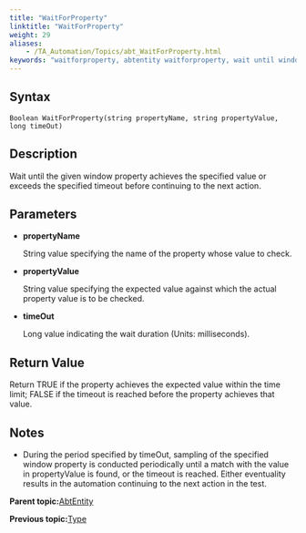 ```yaml
--- 
title: "WaitForProperty"
linktitle: "WaitForProperty"
weight: 29
aliases: 
    - /TA_Automation/Topics/abt_WaitForProperty.html
keywords: "waitforproperty, abtentity waitforproperty, wait until window property reaches expected value, wait until window property exceed timeout"
---
```


## Syntax

`Boolean WaitForProperty(string propertyName, string propertyValue, long timeOut)`

## Description

Wait until the given window property achieves the specified value or exceeds the specified timeout before continuing to the next action.

## Parameters

-   **propertyName**

    String value specifying the name of the property whose value to check.

-   **propertyValue**

    String value specifying the expected value against which the actual property value is to be checked.

-   **timeOut**

    Long value indicating the wait duration \(Units: milliseconds\).


## Return Value

Return TRUE if the property achieves the expected value within the time limit; FALSE if the timeout is reached before the property achieves that value.

## Notes

-   During the period specified by timeOut, sampling of the specified window property is conducted periodically until a match with the value in propertyValue is found, or the timeout is reached. Either eventuality results in the automation continuing to the next action in the test.

**Parent topic:**[AbtEntity](/TA_Automation/Topics/abt_AbtEntity.html)

**Previous topic:**[Type](/TA_Automation/Topics/abt_Type.html)

